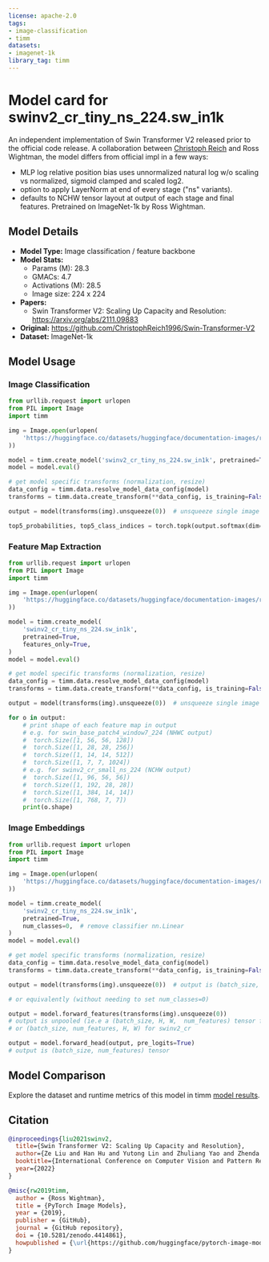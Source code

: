 ```yaml
---
license: apache-2.0
tags:
- image-classification
- timm
datasets:
- imagenet-1k
library_tag: timm
---
```

# Model card for swinv2_cr_tiny_ns_224.sw_in1k

An independent implementation of Swin Transformer V2 released prior to the official code release. A collaboration between [Christoph Reich](https://github.com/ChristophReich1996) and Ross Wightman, the model differs from official impl in a few ways:
 * MLP log relative position bias uses unnormalized natural log w/o scaling vs normalized, sigmoid clamped and scaled log2.
 * option to apply LayerNorm at end of every stage ("ns" variants).
 * defaults to NCHW tensor layout at output of each stage and final features.
Pretrained on ImageNet-1k by Ross Wightman.


## Model Details
- **Model Type:** Image classification / feature backbone
- **Model Stats:**
  - Params (M): 28.3
  - GMACs: 4.7
  - Activations (M): 28.5
  - Image size: 224 x 224
- **Papers:**
  - Swin Transformer V2: Scaling Up Capacity and Resolution: https://arxiv.org/abs/2111.09883
- **Original:** https://github.com/ChristophReich1996/Swin-Transformer-V2
- **Dataset:** ImageNet-1k

## Model Usage
### Image Classification
```python
from urllib.request import urlopen
from PIL import Image
import timm

img = Image.open(urlopen(
    'https://huggingface.co/datasets/huggingface/documentation-images/resolve/main/beignets-task-guide.png'
))

model = timm.create_model('swinv2_cr_tiny_ns_224.sw_in1k', pretrained=True)
model = model.eval()

# get model specific transforms (normalization, resize)
data_config = timm.data.resolve_model_data_config(model)
transforms = timm.data.create_transform(**data_config, is_training=False)

output = model(transforms(img).unsqueeze(0))  # unsqueeze single image into batch of 1

top5_probabilities, top5_class_indices = torch.topk(output.softmax(dim=1) * 100, k=5)
```

### Feature Map Extraction
```python
from urllib.request import urlopen
from PIL import Image
import timm

img = Image.open(urlopen(
    'https://huggingface.co/datasets/huggingface/documentation-images/resolve/main/beignets-task-guide.png'
))

model = timm.create_model(
    'swinv2_cr_tiny_ns_224.sw_in1k',
    pretrained=True,
    features_only=True,
)
model = model.eval()

# get model specific transforms (normalization, resize)
data_config = timm.data.resolve_model_data_config(model)
transforms = timm.data.create_transform(**data_config, is_training=False)

output = model(transforms(img).unsqueeze(0))  # unsqueeze single image into batch of 1

for o in output:
    # print shape of each feature map in output
    # e.g. for swin_base_patch4_window7_224 (NHWC output)
    #  torch.Size([1, 56, 56, 128])
    #  torch.Size([1, 28, 28, 256])
    #  torch.Size([1, 14, 14, 512])
    #  torch.Size([1, 7, 7, 1024])
    # e.g. for swinv2_cr_small_ns_224 (NCHW output)
    #  torch.Size([1, 96, 56, 56]) 
    #  torch.Size([1, 192, 28, 28])
    #  torch.Size([1, 384, 14, 14])
    #  torch.Size([1, 768, 7, 7])
    print(o.shape)
```

### Image Embeddings
```python
from urllib.request import urlopen
from PIL import Image
import timm

img = Image.open(urlopen(
    'https://huggingface.co/datasets/huggingface/documentation-images/resolve/main/beignets-task-guide.png'
))

model = timm.create_model(
    'swinv2_cr_tiny_ns_224.sw_in1k',
    pretrained=True,
    num_classes=0,  # remove classifier nn.Linear
)
model = model.eval()

# get model specific transforms (normalization, resize)
data_config = timm.data.resolve_model_data_config(model)
transforms = timm.data.create_transform(**data_config, is_training=False)

output = model(transforms(img).unsqueeze(0))  # output is (batch_size, num_features) shaped tensor

# or equivalently (without needing to set num_classes=0)

output = model.forward_features(transforms(img).unsqueeze(0))
# output is unpooled (ie.e a (batch_size, H, W,  num_features) tensor for swin / swinv2
# or (batch_size, num_features, H, W) for swinv2_cr

output = model.forward_head(output, pre_logits=True)
# output is (batch_size, num_features) tensor
```

## Model Comparison
Explore the dataset and runtime metrics of this model in timm [model results](https://github.com/huggingface/pytorch-image-models/tree/main/results).


## Citation
```bibtex
@inproceedings{liu2021swinv2,
  title={Swin Transformer V2: Scaling Up Capacity and Resolution}, 
  author={Ze Liu and Han Hu and Yutong Lin and Zhuliang Yao and Zhenda Xie and Yixuan Wei and Jia Ning and Yue Cao and Zheng Zhang and Li Dong and Furu Wei and Baining Guo},
  booktitle={International Conference on Computer Vision and Pattern Recognition (CVPR)},
  year={2022}
}
```
```bibtex
@misc{rw2019timm,
  author = {Ross Wightman},
  title = {PyTorch Image Models},
  year = {2019},
  publisher = {GitHub},
  journal = {GitHub repository},
  doi = {10.5281/zenodo.4414861},
  howpublished = {\url{https://github.com/huggingface/pytorch-image-models}}
}
```
